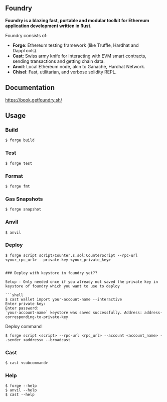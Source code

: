 ## Foundry

**Foundry is a blazing fast, portable and modular toolkit for Ethereum application development written in Rust.**

Foundry consists of:

- **Forge**: Ethereum testing framework (like Truffle, Hardhat and DappTools).
- **Cast**: Swiss army knife for interacting with EVM smart contracts, sending transactions and getting chain data.
- **Anvil**: Local Ethereum node, akin to Ganache, Hardhat Network.
- **Chisel**: Fast, utilitarian, and verbose solidity REPL.

## Documentation

https://book.getfoundry.sh/

## Usage

### Build

```shell
$ forge build
```

### Test

```shell
$ forge test
```

### Format

```shell
$ forge fmt
```

### Gas Snapshots

```shell
$ forge snapshot
```

### Anvil

```shell
$ anvil
```

### Deploy

```shell
$ forge script script/Counter.s.sol:CounterScript --rpc-url <your_rpc_url> --private-key <your_private_key>
```

````

### Deploy with keystore in foundry yet??

Setup - Only needed once if you already not saved the private key in keystore of foundry which you want to use to deploy

```shell
$ cast wallet import your-account-name --interactive
Enter private key:
Enter password:
`your-account-name` keystore was saved successfully. Address: address-corresponding-to-private-key
````

Deploy command

```shell
$ forge script <script> --rpc-url <rpc_url> --account <account_name> --sender <address> --broadcast

```

### Cast

```shell
$ cast <subcommand>
```

### Help

```shell
$ forge --help
$ anvil --help
$ cast --help
```
